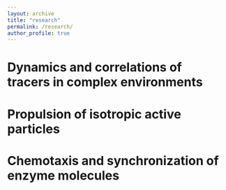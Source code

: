 ```yaml
---
layout: archive
title: "research"
permalink: /research/
author_profile: true
---
```



# Dynamics and correlations of tracers in complex environments



# Propulsion of isotropic active particles



# Chemotaxis and synchronization of enzyme molecules




